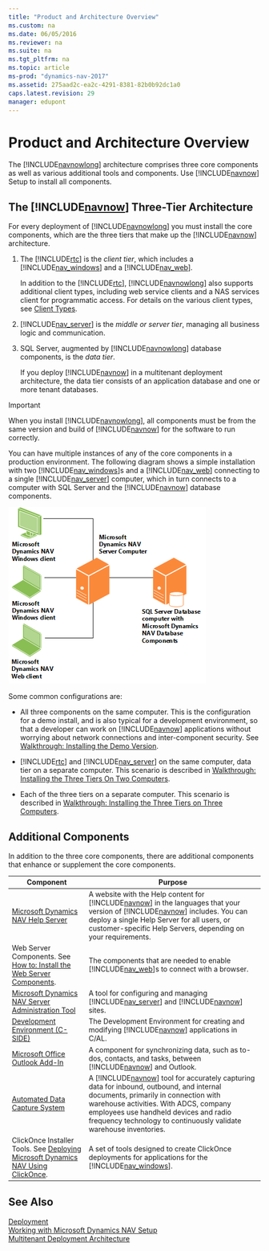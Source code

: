 ```yaml
---
title: "Product and Architecture Overview"
ms.custom: na
ms.date: 06/05/2016
ms.reviewer: na
ms.suite: na
ms.tgt_pltfrm: na
ms.topic: article
ms-prod: "dynamics-nav-2017"
ms.assetid: 275aad2c-ea2c-4291-8381-82b0b92dc1a0
caps.latest.revision: 29
manager: edupont
---
```

# Product and Architecture Overview
The [!INCLUDE[navnowlong](includes/navnowlong_md.md)] architecture comprises three core components as well as various additional tools and components. Use [!INCLUDE[navnow](includes/navnow_md.md)] Setup to install all components.  
  
## The [!INCLUDE[navnow](includes/navnow_md.md)] Three-Tier Architecture  
 For every deployment of [!INCLUDE[navnowlong](includes/navnowlong_md.md)] you must install the core components, which are the three tiers that make up the [!INCLUDE[navnow](includes/navnow_md.md)] architecture.  
  
1.  The [!INCLUDE[rtc](includes/rtc_md.md)] is the *client tier*, which includes a [!INCLUDE[nav_windows](includes/nav_windows_md.md)] and a [!INCLUDE[nav_web](includes/nav_web_md.md)].  
  
     In addition to the [!INCLUDE[rtc](includes/rtc_md.md)], [!INCLUDE[navnowlong](includes/navnowlong_md.md)] also supports additional client types, including web service clients and a NAS services client for programmatic access. For details on the various client types, see [Client Types](Client-Types.md).  
  
2.  [!INCLUDE[nav_server](includes/nav_server_md.md)] is the *middle or server tier*, managing all business logic and communication.  
  
3.  SQL Server, augmented by [!INCLUDE[navnowlong](includes/navnowlong_md.md)] database components, is the *data tier*.  
  
     If you deploy [!INCLUDE[navnow](includes/navnow_md.md)] in a multitenant deployment architecture, the data tier consists of an application database and one or more tenant databases.  
  
> [!IMPORTANT]  
>  When you install [!INCLUDE[navnowlong](includes/navnowlong_md.md)], all components must be from the same version and build of [!INCLUDE[navnow](includes/navnow_md.md)] for the software to run correctly.  
  
 You can have multiple instances of any of the core components in a production environment. The following diagram shows a simple installation with two [!INCLUDE[nav_windows](includes/nav_windows_md.md)]s and a [!INCLUDE[nav_web](includes/nav_web_md.md)] connecting to a single [!INCLUDE[nav_server](includes/nav_server_md.md)] computer, which in turn connects to a computer with SQL Server and the [!INCLUDE[navnow](includes/navnow_md.md)] database components.  
  
 ![The RoleTailored architecture.](media/NAV_RoleTailoredArchitecture.png "NAV\_RoleTailoredArchitecture")  
  
 Some common configurations are:  
  
-   All three components on the same computer. This is the configuration for a demo install, and is also typical for a development environment, so that a developer can work on [!INCLUDE[navnow](includes/navnow_md.md)] applications without worrying about network connections and inter-component security. See [Walkthrough: Installing the Demo Version](Walkthrough:-Installing-the-Demo-Version.md).  
  
-   [!INCLUDE[rtc](includes/rtc_md.md)] and [!INCLUDE[nav_server](includes/nav_server_md.md)] on the same computer, data tier on a separate computer. This scenario is described in [Walkthrough: Installing the Three Tiers On Two Computers](Walkthrough:-Installing-the-Three-Tiers-On-Two-Computers.md).  
  
-   Each of the three tiers on a separate computer. This scenario is described in [Walkthrough: Installing the Three Tiers on Three Computers](Walkthrough:-Installing-the-Three-Tiers-on-Three-Computers.md).  
  
## Additional Components  
 In addition to the three core components, there are additional components that enhance or supplement the core components.  
  
|Component|Purpose|  
|---------------|-------------|  
|[Microsoft Dynamics NAV Help Server](Microsoft-Dynamics-NAV-Help-Server.md)|A website with the Help content for [!INCLUDE[navnow](includes/navnow_md.md)] in the languages that your version of [!INCLUDE[navnow](includes/navnow_md.md)] includes. You can deploy a single Help Server for all users, or customer-specific Help Servers, depending on your requirements.|  
|Web Server Components. See [How to: Install the Web Server Components](How-to--Install-the-Web-Server-Components.md).|The components that are needed to enable [!INCLUDE[nav_web](includes/nav_web_md.md)]s to connect with a browser.|  
|[Microsoft Dynamics NAV Server Administration Tool](Microsoft-Dynamics-NAV-Server-Administration-Tool.md)|A tool for configuring and managing [!INCLUDE[nav_server](includes/nav_server_md.md)] and [!INCLUDE[navnow](includes/navnow_md.md)] sites.|  
|[Development Environment \(C-SIDE\)](Development-Environment--C-SIDE-.md)|The Development Environment for creating and modifying [!INCLUDE[navnow](includes/navnow_md.md)] applications in C/AL.|  
|[Microsoft Office Outlook Add-In](Microsoft-Office-Outlook-Add-In.md)|A component for synchronizing data, such as to-dos, contacts, and tasks, between [!INCLUDE[navnow](includes/navnow_md.md)] and Outlook.|  
|[Automated Data Capture System](Automated-Data-Capture-System.md)|A [!INCLUDE[navnow](includes/navnow_md.md)] tool for accurately capturing data for inbound, outbound, and internal documents, primarily in connection with warehouse activities. With ADCS, company employees use handheld devices and radio frequency technology to continuously validate warehouse inventories.|  
|ClickOnce Installer Tools. See [Deploying Microsoft Dynamics NAV Using ClickOnce](Deploying-Microsoft-Dynamics-NAV-Using-ClickOnce.md).|A set of tools designed to create ClickOnce deployments for applications for the [!INCLUDE[nav_windows](includes/nav_windows_md.md)].|  
  
## See Also  
 [Deployment](Deployment.md)   
 [Working with Microsoft Dynamics NAV Setup](Working-with-Microsoft-Dynamics-NAV-Setup.md)   
 [Multitenant Deployment Architecture](Multitenant-Deployment-Architecture.md)